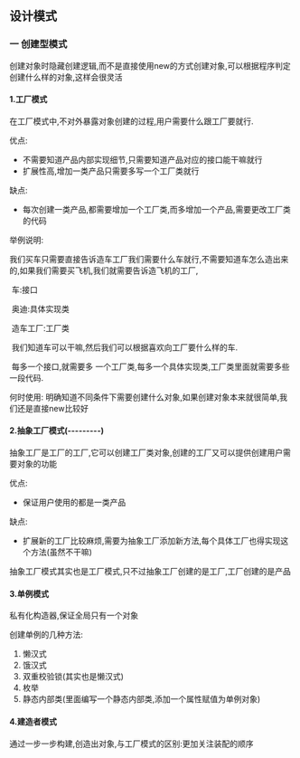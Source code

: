 ## 设计模式

### 一 创建型模式

创建对象时隐藏创建逻辑,而不是直接使用new的方式创建对象,可以根据程序判定创建什么样的对象,这样会很灵活

#### 1.工厂模式

在工厂模式中,不对外暴露对象创建的过程,用户需要什么跟工厂要就行.

优点:

* 不需要知道产品内部实现细节,只需要知道产品对应的接口能干嘛就行
* 扩展性高,增加一类产品只需要多写一个工厂类就行

缺点:

* 每次创建一类产品,都需要增加一个工厂类,而多增加一个产品,需要更改工厂类的代码

举例说明:

​	我们买车只需要直接告诉造车工厂我们需要什么车就行,不需要知道车怎么造出来的,如果我们需要买飞机,我们就需要告诉造飞机的工厂,

​	车:接口

​	奥迪:具体实现类

​	造车工厂:工厂类

​	我们知道车可以干嘛,然后我们可以根据喜欢向工厂要什么样的车.

​	每多一个接口,就需要多 一个工厂类,每多一个具体实现类,工厂类里面就需要多些一段代码.

何时使用:  明确知道不同条件下需要创建什么对象,如果创建对象本来就很简单,我们还是直接new比较好

#### 2.抽象工厂模式(---------)

抽象工厂是工厂的工厂,它可以创建工厂类对象,创建的工厂又可以提供创建用户需要对象的功能

优点:

* 保证用户使用的都是一类产品

缺点:

* 扩展新的工厂比较麻烦,需要为抽象工厂添加新方法,每个具体工厂也得实现这个方法(虽然不干嘛)

抽象工厂模式其实也是工厂模式,只不过抽象工厂创建的是工厂,工厂创建的是产品

#### 3.单例模式

私有化构造器,保证全局只有一个对象

创建单例的几种方法:

1. 懒汉式
2. 饿汉式
3. 双重校验锁(其实也是懒汉式)
4. 枚举
5. 静态内部类(里面编写一个静态内部类,添加一个属性赋值为单例对象)

#### 4.建造者模式

通过一步一步构建,创造出对象,与工厂模式的区别:更加关注装配的顺序

